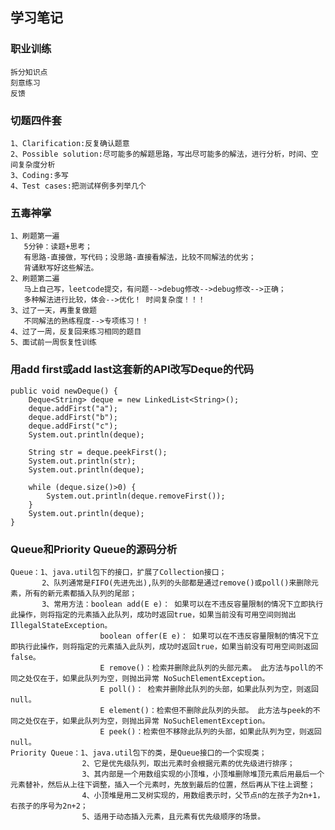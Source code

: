 ## 学习笔记
### 职业训练
    拆分知识点
    刻意练习
    反馈
### 切题四件套
    1、Clarification:反复确认题意
    2、Possible solution:尽可能多的解题思路，写出尽可能多的解法，进行分析，时间、空间复杂度分析
    3、Coding:多写
    4、Test cases:把测试样例多列举几个
### 五毒神掌
    1、刷题第一遍
       5分钟：读题+思考；
       有思路-直接做，写代码；没思路-直接看解法，比较不同解法的优劣；
       背诵默写好这些解法。
    2、刷题第二遍
       马上自己写，leetcode提交，有问题-->debug修改-->debug修改-->正确；
       多种解法进行比较，体会-->优化！ 时间复杂度！！！
    3、过了一天，再重复做题
       不同解法的熟练程度-->专项练习！！
    4、过了一周，反复回来练习相同的题目
    5、面试前一周恢复性训练
### 用add first或add last这套新的API改写Deque的代码
    public void newDeque() {
        Deque<String> deque = new LinkedList<String>();
        deque.addFirst("a");
        deque.addFirst("b");
        deque.addFirst("c");
        System.out.println(deque);

        String str = deque.peekFirst();
        System.out.println(str);
        System.out.println(deque);

        while (deque.size()>0) {
            System.out.println(deque.removeFirst());
        }
        System.out.println(deque);
    }
### Queue和Priority Queue的源码分析
    Queue：1、java.util包下的接口，扩展了Collection接口；
           2、队列通常是FIFO(先进先出),队列的头部都是通过remove()或poll()来删除元素，所有的新元素都插入队列的尾部；
           3、常用方法：boolean add(E e)： 如果可以在不违反容量限制的情况下立即执行此操作，则将指定的元素插入此队列，成功时返回true，如果当前没有可用空间则抛出IllegalStateException。
                        boolean offer(E e)： 如果可以在不违反容量限制的情况下立即执行此操作，则将指定的元素插入此队列，成功时返回true，如果当前没有可用空间则返回 false。
                        E remove()：检索并删除此队列的头部元素。 此方法与poll的不同之处仅在于，如果此队列为空，则抛出异常 NoSuchElementException。
                        E poll()： 检索并删除此队列的头部，如果此队列为空，则返回null。
                        E element()：检索但不删除此队列的头部。 此方法与peek的不同之处仅在于，如果此队列为空，则抛出异常 NoSuchElementException。
                        E peek()：检索但不移除此队列的头部，如果此队列为空，则返回null。
    Priority Queue：1、java.util包下的类，是Queue接口的一个实现类；
                    2、它是优先级队列，取出元素时会根据元素的优先级进行排序；
                    3、其内部是一个用数组实现的小顶堆，小顶堆删除堆顶元素后用最后一个元素替补，然后从上往下调整，插入一个元素时，先放到最后的位置，然后再从下往上调整；
                    4、小顶堆是用二叉树实现的，用数组表示时，父节点n的左孩子为2n+1，右孩子的序号为2n+2；
                    5、适用于动态插入元素，且元素有优先级顺序的场景。
                    
